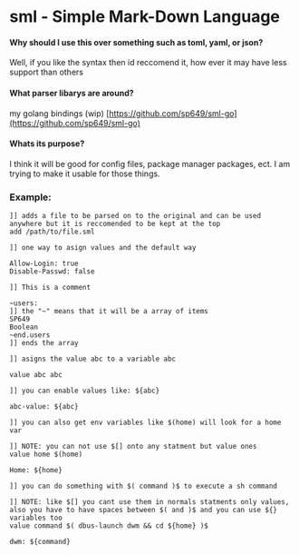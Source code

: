 # sml - Simple Mark-Down Language

#### Why should I use this over something such as toml, yaml, or json?
Well, if you like the syntax then id reccomend it, how ever it may have less support than others
#### What parser libarys are around?
my golang bindings (wip) [https://github.com/sp649/sml-go](https://github.com/sp649/sml-go)
#### Whats its purpose?
I think it will be good for config files, package manager packages, ect. I am trying to make it usable for those things.

### Example: 
```
]] adds a file to be parsed on to the original and can be used anywhere but it is reccomended to be kept at the top 
add /path/to/file.sml

]] one way to asign values and the default way

Allow-Login: true
Disable-Passwd: false

]] This is a comment

~users:
]] the "~" means that it will be a array of items
SP649
Boolean
~end.users
]] ends the array

]] asigns the value abc to a variable abc

value abc abc

]] you can enable values like: ${abc}

abc-value: ${abc}

]] you can also get env variables like $(home) will look for a home var 

]] NOTE: you can not use $[] onto any statment but value ones
value home $(home)

Home: ${home}

]] you can do something with $( command )$ to execute a sh command

]] NOTE: like $[] you cant use them in normals statments only values, also you have to have spaces between $( and )$ and you can use ${} variables too
value command $( dbus-launch dwm && cd ${home} )$

dwm: ${command}
```
